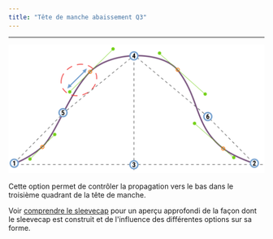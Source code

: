 ```yaml
---
title: "Tête de manche abaissement Q3"
---
```


***

![La propagation vers le bas dans le troisième quadrant de la tête de manche](./sleevecapq3spread2.svg)

Cette option permet de contrôler la propagation vers le bas dans le troisième quadrant de la tête de manche.

<Tip>

Voir [comprendre le sleevecap](/docs/designs/brian/options#understanding-the-sleevecap) pour un aperçu approfondi
de la façon dont le sleevecap est construit et de l'influence des différentes options sur sa forme.

</Tip>




